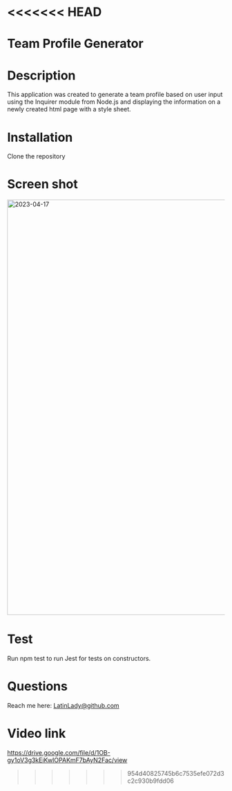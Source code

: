 <<<<<<< HEAD
=======
# Team Profile Generator

# Description
This application was created to generate a team profile based on user input using the Inquirer module from Node.js and displaying the information on a newly created html page with a style sheet. 

# Installation
Clone the repository

# Screen shot
<img width="960" alt="2023-04-17" src="https://user-images.githubusercontent.com/118027404/232544677-e46875d9-84e9-459f-b945-d5b91618bf94.png">

# Test
Run npm test to run Jest for tests on constructors.

# Questions
Reach me here:
LatinLady@github.com

# Video link
https://drive.google.com/file/d/1OB-gy1oV3g3kEiKwIOPAKmF7bAyN2Fac/view


>>>>>>> 954d40825745b6c7535efe072d3c2c930b9fdd06

